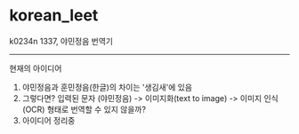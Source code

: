 # korean_leet
k0234n 1337, 야민정음 번역기

---

현재의 아이디어

1. 야민정음과 훈민정음(한글)의 차이는 '생김새'에 있음
2. 그렇다면? 입력된 문자 (야민정음) -> 이미지화(text to image) -> 이미지 인식 (OCR) 형태로 번역할 수 있지 않을까?
3. 아이디어 정리중
